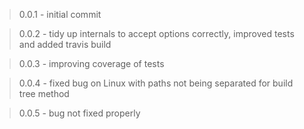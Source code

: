 >0.0.1 - initial commit

>0.0.2 - tidy up internals to accept options correctly, improved tests and added travis build

>0.0.3 - improving coverage of tests

>0.0.4 - fixed bug on Linux with paths not being separated for build tree method

>0.0.5 - bug not fixed properly



